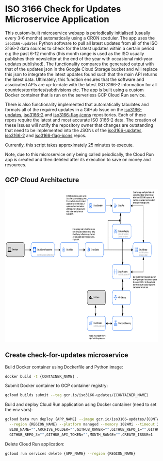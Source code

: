 # ISO 3166 Check for Updates Microservice Application

<!-- [![check-for-updates](https://github.com/amckenna41/iso3166-updates/workflows/Check%20for%20ISO3166%20Updates/badge.svg)](https://github.com/amckenna41/iso3166-updates/actions?query=workflowCheck%20for%20ISO3166%20Updates) -->

This custom-built microservice webapp is periodically initialised (usually every 3-6 months) automatically using a CRON sceduler. The app uses the `iso3166-updates` Python software to pull all latest updates from all of the ISO 3166-2 data sources to check for the latest updates within a certain period e.g the past 6-12 months (this month range is used as the ISO usually publishes their newsletter at the end of the year with occasional mid-year updates published). The functionality compares the generated output with that of the updates json in the Google Cloud Storage bucket and will replace this json to integrate the latest updates found such that the main API returns the latest data. Ultimately, this function ensures that the software and assoicated APIs are up-to-date with the latest ISO 3166-2 information for all countries/territories/subdivisions etc. The app is built using a custom Docker container that is run on the serverless GCP Cloud Run service. 

There is also functionality implemented that automatically tabulates and formats all of the required updates in a GitHub Issue on the [iso3166-updates](https://github.com/amckenna41/iso3166-updates), [iso3166-2](https://github.com/amckenna41/iso3166-2) and [iso3166-flag-icons](https://github.com/amckenna41/iso3166-flag-icons) repositories. Each of these repos require the latest and most accurate ISO 3166-2 data. The creation of these Issues will notify the repository owner that changes are outstanding that need to be implemented into the JSONs of the [iso3166-updates](https://github.com/amckenna41/iso3166-updates), [iso3166-2](https://github.com/amckenna41/iso3166-2) and [iso3166-flag-icons](https://github.com/amckenna41/iso3166-flag-icons) repos. 

Currently, this script takes approximately 25 minutes to execute. 

Note, due to this microservice only being called peiodically, the Cloud Run app is created and then deleted after its execution to save on money and resources.

GCP Cloud Architecture 
------------------------

<p align="center">
  <img src="https://raw.githubusercontent.com/amckenna41/iso3166-updates/main/iso3166-updates-api/gcp_architecture.png?raw=true" alt="gcp_arch" height="500" width="750"/>
</p>

Create check-for-updates microservice
-------------------------------------

Build Docker container using Dockerfile and Python image:
```bash
docker build -t {CONTAINER_NAME} .
```

Submit Docker container to GCP container registry:
```bash
gcloud builds submit --tag gcr.io/iso3166-updates/{CONTAINER_NAME}
```

Build and deploy Cloud Run application using Docker container (need to set the env vars):
```bash
gcloud beta run deploy {APP_NAME} --image gcr.io/iso3166-updates/{CONTAINER_NAME} \
  --region {REGION_NAME} --platform managed --memory 1024Mi --timeout 2700 --update-env-vars BUCKET_NAME="",\
  BLOB_NAME="",ARCHIVE_FOLDER="",GITHUB_OWNER="",GITHUB_REPO_1="",GITHUB_REPO_2="",\
  GITHUB_REPO_3="",GITHUB_API_TOKEN="",MONTH_RANGE="",CREATE_ISSUE=1
```

Delete Cloud Run application:
```bash
gcloud run services delete {APP_NAME} --region {REGION_NAME}
```

<!-- 
https://dev.to/googlecloud/using-headless-chrome-with-cloud-run-3fdp
https://www.youtube.com/watch?v=mOJiWrjFVKY
https://www.youtube.com/watch?v=LxHiCZCKwa8
https://stackoverflow.com/questions/53073411/selenium-webdriverexceptionchrome-failed-to-start-crashed-as-google-chrome-is 
-->